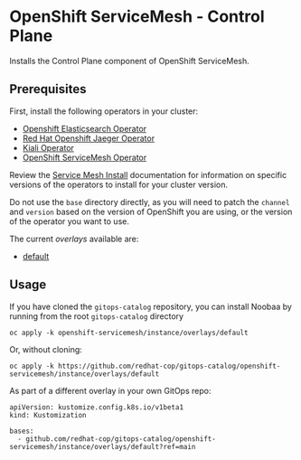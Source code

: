 # OpenShift ServiceMesh - Control Plane

Installs the Control Plane component of OpenShift ServiceMesh.

## Prerequisites

First, install the following operators in your cluster:

- [Openshift Elasticsearch Operator](../../elasticsearch-operator)
- [Red Hat Openshift Jaeger Operator](../../jaeger-operator)
- [Kiali Operator](../../kaili-operator)
- [OpenShift ServiceMesh Operator](../operator)

Review the [Service Mesh Install](https://docs.openshift.com/container-platform/4.7/service_mesh/v1x/installing-ossm.html#jaeger-operator-install-elasticsearch_installing-ossm-v1x) documentation for information on specific versions of the operators to install for your cluster version.

Do not use the `base` directory directly, as you will need to patch the `channel` and `version` based on the version of OpenShift you are using, or the version of the operator you want to use.

The current *overlays* available are:
* [default](overlays/default)

## Usage

If you have cloned the `gitops-catalog` repository, you can install Noobaa by running from the root `gitops-catalog` directory

```
oc apply -k openshift-servicemesh/instance/overlays/default
```

Or, without cloning:

```
oc apply -k https://github.com/redhat-cop/gitops-catalog/openshift-servicemesh/instance/overlays/default
```

As part of a different overlay in your own GitOps repo:

```
apiVersion: kustomize.config.k8s.io/v1beta1
kind: Kustomization

bases:
  - github.com/redhat-cop/gitops-catalog/openshift-servicemesh/instance/overlays/default?ref=main
```
